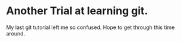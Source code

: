 # Another Trial at learning git. 

My last git tutorial left me so confused. Hope to get through this time around.
